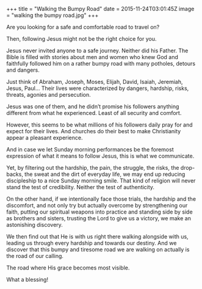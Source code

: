 +++
title = "Walking the Bumpy Road"
date = 2015-11-24T03:01:45Z
image = "walking the bumpy road.jpg"
+++

Are you looking for a safe and comfortable road to travel on?

Then, following Jesus might not be the right choice for you.

Jesus never invited anyone to a safe journey. Neither did his Father. The Bible is filled with stories about men and women who knew God and faithfully followed him on a rather bumpy road with many potholes, detours and dangers.

Just think of Abraham, Joseph, Moses, Elijah, David, Isaiah, Jeremiah, Jesus, Paul… Their lives were characterized by dangers, hardship, risks, threats, agonies and persecution.

Jesus was one of them, and he didn’t promise his followers anything different from what he experienced. Least of all security and comfort.

However, this seems to be what millions of his followers daily pray for and expect for their lives. And churches do their best to make Christianity appear a pleasant experience.

And in case we let Sunday morning performances be the foremost expression of what it means to follow Jesus, this is what we communicate.

Yet, by filtering out the hardship, the pain, the struggle, the risks, the drop-backs, the sweat and the dirt of everyday life, we may end up reducing discipleship to a nice Sunday morning smile. That kind of religion will never stand the test of credibility. Neither the test of authenticity.

On the other hand, if we intentionally face those trials, the hardship and the discomfort, and not only try but actually overcome by strengthening our faith, putting our spiritual weapons into practice and standing side by side as brothers and sisters, trusting the Lord to give us a victory, we make an astonishing discovery.

We then find out that He is with us right there walking alongside with us, leading us through every hardship and towards our destiny. And we discover that this bumpy and tiresome road we are walking on actually is the road of our calling.

The road where His grace becomes most visible.

What a blessing!
